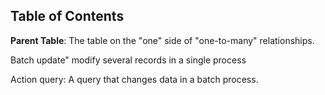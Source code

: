 ## Table of Contents



**Parent Table**: The table on the  "one" side of "one-to-many" relationships.

Batch update" modify several records in a single process

Action query: A query that changes data in a batch process.